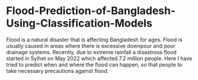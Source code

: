 # Flood-Prediction-of-Bangladesh-Using-Classification-Models
Flood is a natural disaster that is affecting Bangladesh for ages. Flood is usually caused in areas where there is excessive downpour and poor drainage systems.  Recently, due to extreme rainfall a disastrous flood started in Sylhet on May 2022 which affected 7.2 million people. Here I have tried to predict when and where the flood can happen, so that people to take necessary precautions against flood.
